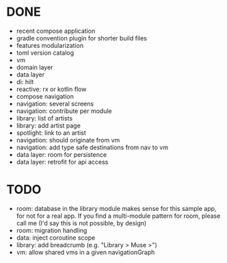 # DONE

* recent compose application
* gradle convention plugin for shorter build files
* features modularization
* toml version catalog
* vm
* domain layer
* data layer
* di: hilt
* reactive: rx or kotlin flow
* compose navigation
* navigation: several screens
* navigation: contribute per module
* library: list of artists
* library: add artist page
* spotlight: link to an artist
* navigation: should originate from vm
* navigation: add type safe destinations from nav to vm
* data layer: room for persistence
* data layer: retrofit for api access

# TODO

* room: database in the library module makes sense for this sample app, for not for a real app. If
  you find a multi-module pattern for room, please call me (I'd say this is not possible, by design)
* room: migration handling
* data: inject coroutine scope
* library: add breadcrumb (e.g. "Library > Muse >")
* vm: allow shared vms in a given navigationGraph
